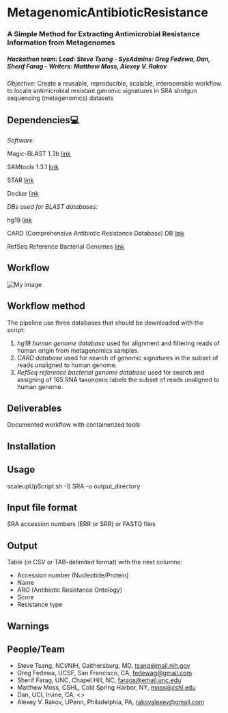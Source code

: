 # MetagenomicAntibioticResistance

### A Simple Method for Extracting Antimicrobial Resistance Information from Metagenomes
##### Hackathon team: Lead: Steve Tsang - SysAdmins: Greg Fedewa, Dan, Sherif Farag - Writers: Matthew Moss, Alexey V. Rakov


*Objective*: Create a reusable, reproducible, scalable, interoperable workflow 
to locate antimicrobial resistant genomic signatures in SRA shotgun sequencing (metagenomics) datasets

## Dependencies:computer:

*Software:*

Magic-BLAST 1.3b [link](https://github.com/boratyng/magicblast)

SAMtools 1.3.1 [link](http://www.htslib.org/)

STAR [link](https://github.com/alexdobin/STAR/releases)

Docker [link](https://www.docker.com/)

*DBs used for BLAST databases:*

hg19 [link](https://www.ncbi.nlm.nih.gov/projects/genome/guide/human/index.shtml)

CARD (Comprehensive Antibiotic Resistance Database) DB [link](https://card.mcmaster.ca/)

RefSeq Reference Bacterial Genomes [link](https://www.ncbi.nlm.nih.gov/refseq/)

## Workflow

![My image](https://github.com/NCBI-Hackathons/MetagenomicAntibioticResistance/blob/master/AbxResistanceMetagenomics.png)

## Workflow method

The pipeline use three databases that should be downloaded with the script:
1.	*hg19 human genome database* used for alignment and filtering reads of human origin from metagenomics samples.
2.	*CARD database* used for search of genomic signatures in the subset of reads unaligned to human genome.
3.	*RefSeq reference bacterial genome database* used for search and assigning of 16S RNA taxonomic labels the subset of reads unaligned to human genome.


## Deliverables

Documented workflow with containerized tools

## Installation



## Usage

scaleupUpScript.sh <options> -S SRA -o output_directory

## Input file format

SRA accession numbers (ERR or SRR)
or
FASTQ files

## Output

Table (in CSV or TAB-delimited format) with the next columns:
- Accession number (Nucleotide/Protein)
- Name
- ARO (Antibiotic Resistance Ontology)
- Score
- Resistance type

## Warnings

## People/Team
* Steve Tsang, NCI/NIH, Gaithersburg, MD, <tsang@mail.nih.gov>
* Greg Fedewa, UCSF, San Francisco, CA, <fedewag@gmail.com>
* Sherif Farag, UNC, Chapel Hill, NC, <farags@email.unc.edu>
* Matthew Moss, CSHL, Cold Spring Harbor, NY, <moss@cshl.edu>
* Dan, UCI, Irvine, CA, <>
* Alexey V. Rakov, UPenn, Philadelphia, PA, <rakovalexey@gmail.com>

